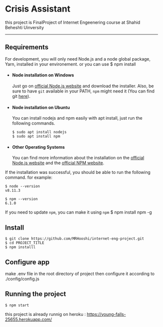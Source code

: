# Crisis Assistant

this project is FinalProject of Internet Engeenering course at Shahid Beheshti Uinversity

-----
## Requirements

For development, you will only need Node.js and a node global package, Yarn, installed in your environement.
or you can use $ npm install

- #### Node installation on Windows

  Just go on [official Node.js website](https://nodejs.org/) and download the installer.
Also, be sure to have `git` available in your PATH, `npm` might need it (You can find git [here](https://git-scm.com/)).

- #### Node installation on Ubuntu

  You can install nodejs and npm easily with apt install, just run the following commands.

      $ sudo apt install nodejs
      $ sudo apt install npm

- #### Other Operating Systems
  You can find more information about the installation on the [official Node.js website](https://nodejs.org/) and the [official NPM website](https://npmjs.org/).

If the installation was successful, you should be able to run the following command. for example:

    $ node --version
    v8.11.3

    $ npm --version
    6.1.0

If you need to update `npm`, you can make it using `npm`
    $ npm install npm -g


## Install

    $ git clone https://github.com/MRHooshi/internet-eng-project.git
    $ cd PROJECT_TITLE
    $ npm installl

## Configure app
make .env file in the root directory of project then configure it according to ./config/config.js

## Running the project

    $ npm start

this project is already runnig on heroku :
  https://young-falls-25655.herokuapp.com/
